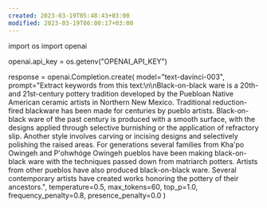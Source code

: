 ```yaml
---
created: 2023-03-19T05:48:43+03:00
modified: 2023-03-19T06:00:17+03:00
---
```


import os
import openai

openai.api_key = os.getenv("OPENAI_API_KEY")

response = openai.Completion.create(
  model="text-davinci-003",
  prompt="Extract keywords from this text:\n\nBlack-on-black ware is a 20th- and 21st-century pottery tradition developed by the Puebloan Native American ceramic artists in Northern New Mexico. Traditional reduction-fired blackware has been made for centuries by pueblo artists. Black-on-black ware of the past century is produced with a smooth surface, with the designs applied through selective burnishing or the application of refractory slip. Another style involves carving or incising designs and selectively polishing the raised areas. For generations several families from Kha'po Owingeh and P'ohwhóge Owingeh pueblos have been making black-on-black ware with the techniques passed down from matriarch potters. Artists from other pueblos have also produced black-on-black ware. Several contemporary artists have created works honoring the pottery of their ancestors.",
  temperature=0.5,
  max_tokens=60,
  top_p=1.0,
  frequency_penalty=0.8,
  presence_penalty=0.0
)
